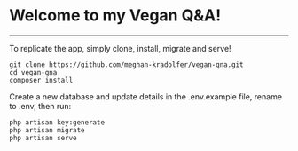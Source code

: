 # Welcome to my Vegan Q&A!

*** 

To replicate the app, simply clone, install, migrate and serve!

```
git clone https://github.com/meghan-kradolfer/vegan-qna.git
cd vegan-qna
composer install
```

Create a new database and update details in the .env.example file, rename to .env, then run:
```
php artisan key:generate
php artisan migrate
php artisan serve
```